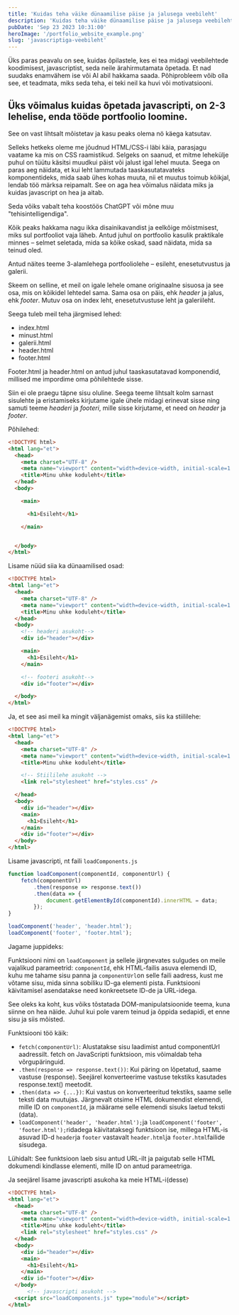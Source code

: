 ```yaml
---
title: 'Kuidas teha väike dünaamilise päise ja jalusega veebileht'
description: 'Kuidas teha väike dünaamilise päise ja jalusega veebileht kasutades javaskripti. Kuidas teha modaaliga pildiportfoolio.'
pubDate: 'Sep 23 2023 10:31:00'
heroImage: '/portfolio_website_example.png'
slug: 'javascriptiga-veebileht'
---
```


Üks paras peavalu on see, kuidas õpilastele, kes ei tea midagi veebilehtede koodimisest, javascriptist, seda neile ärahirmutamata õpetada. Et nad suudaks enamvähem ise või AI abil hakkama saada. Põhiprobleem võib olla see, et teadmata, miks seda teha, ei teki neil ka huvi või motivatsiooni.

## Üks võimalus kuidas õpetada javascripti, on 2-3 lehelise, enda tööde portfoolio loomine. 

See on vast lihtsalt mõistetav ja kasu peaks olema nö käega katsutav.

Selleks hetkeks oleme me jõudnud HTML/CSS-i läbi käia, parasjagu vaatame ka mis on CSS raamistikud. Selgeks on saanud, et mitme lehekülje puhul on tüütu käsitsi muudkui päist või jalust igal lehel muuta. Seega on paras aeg näidata, et kui leht lammutada taaskasutatavateks komponentideks, mida saab ühes kohas muuta, nii et muutus toimub kõikjal, lendab töö märksa reipamalt. See on aga hea võimalus näidata miks ja kuidas javascript on hea ja aitab.

Seda võiks vabalt teha koostöös ChatGPT või mõne muu "tehisintelligendiga".

Kõik peaks hakkama nagu ikka disainikavandist ja eelkõige mõistmisest, miks sul portfooliot vaja läheb. Antud juhul on portfoolio kasulik praktikale minnes – selmet seletada, mida sa kõike oskad, saad näidata, mida sa teinud oled.

Antud näites teeme 3-alamlehega portfooliolehe – esileht, enesetutvustus ja galerii.


Skeem on selline, et meil on igale lehele omane originaalne sisuosa ja see osa, mis on kõikidel lehtedel sama. Sama osa on päis, ehk *header* ja jalus, ehk *footer*. Mutuv osa on index leht, enesetutvustuse leht ja galeriileht.

Seega tuleb meil teha järgmised lehed:
- index.html
- minust.html
- galerii.html
- header.html
- footer.html

Footer.html ja header.html on antud juhul taaskasutatavad komponendid, millised me impordime oma põhilehtede sisse.

Siin ei ole praegu täpne sisu oluline. Seega teeme lihtsalt kolm sarnast sisulehte ja eristamiseks kirjutame igale ühele midagi erinevat sisse ning samuti teeme *headeri* ja *footeri*, mille sisse kirjutame, et need on *header* ja *footer*.

Põhilehed:
```html
<!DOCTYPE html>
<html lang="et">
  <head>
    <meta charset="UTF-8" />
    <meta name="viewport" content="width=device-width, initial-scale=1.0" />
    <title>Minu uhke koduleht</title>
  </head>
  <body>

    <main>

      <h1>Esileht</h1>

    </main>


  </body>
</html>

```

Lisame nüüd siia ka dünaamilised osad:
```html
<!DOCTYPE html>
<html lang="et">
  <head>
    <meta charset="UTF-8" />
    <meta name="viewport" content="width=device-width, initial-scale=1.0" />
    <title>Minu uhke koduleht</title>
  </head>
  <body>
    <!-- headeri asukoht-->
    <div id="header"></div>

    <main>
      <h1>Esileht</h1>
    </main>

    <!-- footeri asukoht-->
    <div id="footer"></div>

  </body>
</html>
```
Ja, et see asi meil ka mingit väljanägemist omaks, siis ka stiililehe:
```html
<!DOCTYPE html>
<html lang="et">
  <head>
    <meta charset="UTF-8" />
    <meta name="viewport" content="width=device-width, initial-scale=1.0" />
    <title>Minu uhke koduleht</title>

    <!-- Stiililehe asukoht -->
    <link rel="stylesheet" href="styles.css" />

  </head>
  <body>
    <div id="header"></div>
    <main>
      <h1>Esileht</h1>
    </main>
    <div id="footer"></div>
  </body>
</html>
```
Lisame javascripti, nt faili `loadComponents.js`

```javascript
function loadComponent(componentId, componentUrl) {
    fetch(componentUrl)
        .then(response => response.text())
        .then(data => {
            document.getElementById(componentId).innerHTML = data;
        });
}

loadComponent('header', 'header.html');
loadComponent('footer', 'footer.html');
```
Jagame juppideks:

Funktsiooni nimi on `loadComponent` ja sellele järgnevates sulgudes on meile vajalikud parameetrid: `componentId`, ehk HTML-failis asuva elemendi ID, kuhu me tahame sisu panna ja `componentUrl`on selle faili aadress, kust me võtame sisu, mida sinna sobiliku ID-ga elementi pista. Funktsiooni käivitamisel asendatakse need konkreetsete ID-de ja URL-idega.

See oleks ka koht, kus võiks tõstatada DOM-manipulatsioonide teema, kuna siinne on hea näide. Juhul kui pole varem teinud ja õppida sedapidi, et enne sisu ja siis mõisted.

Funktsiooni töö käik:

- `fetch(componentUrl)`: Alustatakse sisu laadimist antud componentUrl aadressilt. fetch on JavaScripti funktsioon, mis võimaldab teha võrgupäringuid.
- `.then(response => response.text())`: Kui päring on lõpetatud, saame vastuse (response). Seejärel konverteerime vastuse tekstiks kasutades response.text() meetodit.
- `.then(data => {...})`: Kui vastus on konverteeritud tekstiks, saame selle teksti data muutujas. Järgnevalt otsime HTML dokumendist elemendi, mille ID on `componentId`, ja määrame selle elemendi sisuks laetud teksti (data).
- `loadComponent('header', 'header.html');`ja `loadComponent('footer', 'footer.html');`ridadega käivitataksegi funktsioon ise, millega HTML-is asuvad ID-d `header`ja `footer` vastavalt `header.html`ja `footer.html`failide sisudega.

Lühidalt: See funktsioon laeb sisu antud URL-ilt ja paigutab selle HTML dokumendi kindlasse elementi, mille ID on antud parameetriga.

Ja seejärel lisame javascripti asukoha ka meie HTML-i(desse)

```html
<!DOCTYPE html>
<html lang="et">
  <head>
    <meta charset="UTF-8" />
    <meta name="viewport" content="width=device-width, initial-scale=1.0" />
    <title>Minu uhke koduleht</title>
    <link rel="stylesheet" href="styles.css" />
  </head>
  <body>
    <div id="header"></div>
    <main>
      <h1>Esileht</h1>
    </main>
    <div id="footer"></div>
  </body>
      <!-- javascripti asukoht -->
  <script src="loadComponents.js" type="module"></script>  
</html>
```